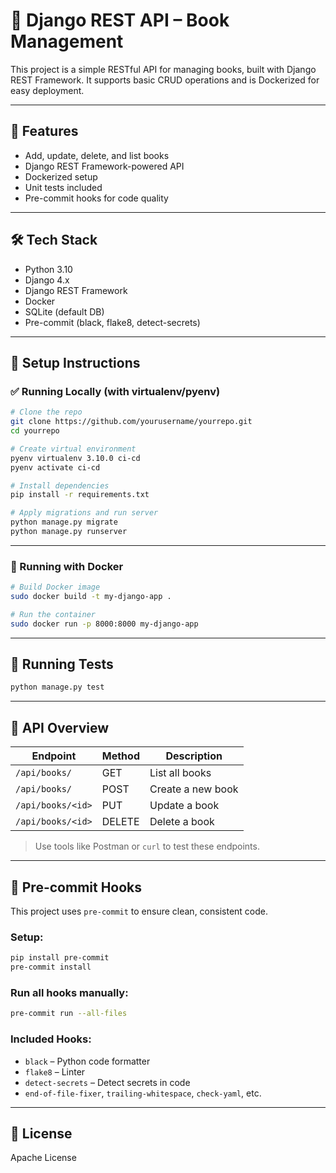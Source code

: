 # 📛 Django REST API – Book Management

This project is a simple RESTful API for managing books, built with Django REST Framework. It supports basic CRUD operations and is Dockerized for easy deployment.

---

## 🚀 Features

- Add, update, delete, and list books
- Django REST Framework-powered API
- Dockerized setup
- Unit tests included
- Pre-commit hooks for code quality

---

## 🛠️ Tech Stack

- Python 3.10
- Django 4.x
- Django REST Framework
- Docker
- SQLite (default DB)
- Pre-commit (black, flake8, detect-secrets)

---

## 📆 Setup Instructions

### ✅ Running Locally (with virtualenv/pyenv)

```bash
# Clone the repo
git clone https://github.com/yourusername/yourrepo.git
cd yourrepo

# Create virtual environment
pyenv virtualenv 3.10.0 ci-cd
pyenv activate ci-cd

# Install dependencies
pip install -r requirements.txt

# Apply migrations and run server
python manage.py migrate
python manage.py runserver
```

---

### 🐳 Running with Docker

```bash
# Build Docker image
sudo docker build -t my-django-app .

# Run the container
sudo docker run -p 8000:8000 my-django-app
```

---

## 🔪 Running Tests

```bash
python manage.py test
```

---

## 📍 API Overview

| Endpoint          | Method | Description       |
| ----------------- | ------ | ----------------- |
| `/api/books/`     | GET    | List all books    |
| `/api/books/`     | POST   | Create a new book |
| `/api/books/<id>` | PUT    | Update a book     |
| `/api/books/<id>` | DELETE | Delete a book     |

> Use tools like Postman or `curl` to test these endpoints.

---

## 🪩 Pre-commit Hooks

This project uses `pre-commit` to ensure clean, consistent code.

### Setup:

```bash
pip install pre-commit
pre-commit install
```

### Run all hooks manually:

```bash
pre-commit run --all-files
```

### Included Hooks:

- `black` – Python code formatter
- `flake8` – Linter
- `detect-secrets` – Detect secrets in code
- `end-of-file-fixer`, `trailing-whitespace`, `check-yaml`, etc.

---

## 📄 License

Apache License
